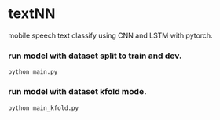 # textNN
mobile speech text classify using CNN and LSTM with pytorch.

### run model with dataset split to train and dev.
```
python main.py
```

### run model with dataset kfold mode. 
```
python main_kfold.py
```
